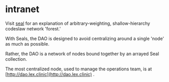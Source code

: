 # intranet

Visit [seal](../seal/seal.md) for an explanation of arbitrary-weighting, shallow-hierarchy codeslaw network 'forest.'&#x20;

With Seals, the DAO is designed to avoid centralizing around a single 'node' as much as possible.&#x20;

Rather, the DAO is a network of nodes bound together by an arrayed Seal collection.

The most centralized node, used to manage the operations team, is at [http://dao.lex.clinic](http://dao.lex.clinic) .&#x20;

